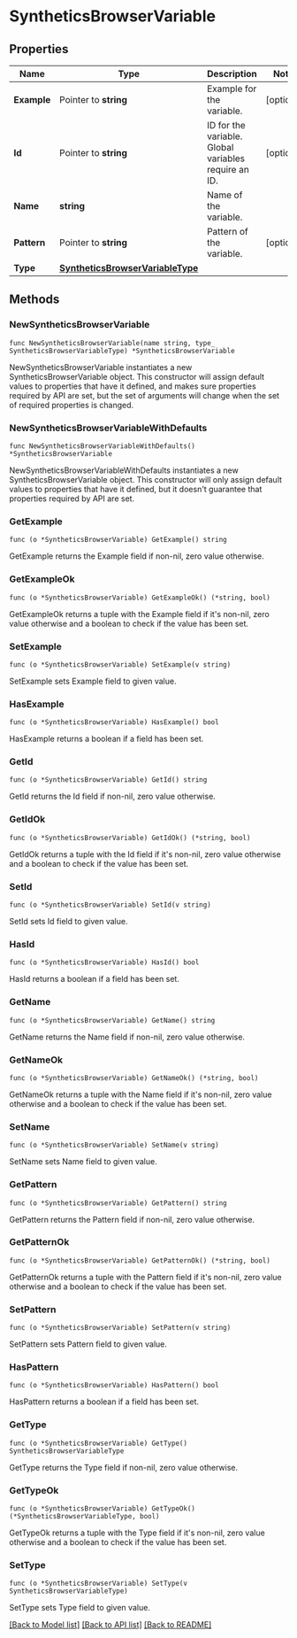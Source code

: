 # SyntheticsBrowserVariable

## Properties

Name | Type | Description | Notes
---- | ---- | ----------- | ------
**Example** | Pointer to **string** | Example for the variable. | [optional] 
**Id** | Pointer to **string** | ID for the variable. Global variables require an ID. | [optional] 
**Name** | **string** | Name of the variable. | 
**Pattern** | Pointer to **string** | Pattern of the variable. | [optional] 
**Type** | [**SyntheticsBrowserVariableType**](SyntheticsBrowserVariableType.md) |  | 

## Methods

### NewSyntheticsBrowserVariable

`func NewSyntheticsBrowserVariable(name string, type_ SyntheticsBrowserVariableType) *SyntheticsBrowserVariable`

NewSyntheticsBrowserVariable instantiates a new SyntheticsBrowserVariable object.
This constructor will assign default values to properties that have it defined,
and makes sure properties required by API are set, but the set of arguments
will change when the set of required properties is changed.

### NewSyntheticsBrowserVariableWithDefaults

`func NewSyntheticsBrowserVariableWithDefaults() *SyntheticsBrowserVariable`

NewSyntheticsBrowserVariableWithDefaults instantiates a new SyntheticsBrowserVariable object.
This constructor will only assign default values to properties that have it defined,
but it doesn't guarantee that properties required by API are set.

### GetExample

`func (o *SyntheticsBrowserVariable) GetExample() string`

GetExample returns the Example field if non-nil, zero value otherwise.

### GetExampleOk

`func (o *SyntheticsBrowserVariable) GetExampleOk() (*string, bool)`

GetExampleOk returns a tuple with the Example field if it's non-nil, zero value otherwise
and a boolean to check if the value has been set.

### SetExample

`func (o *SyntheticsBrowserVariable) SetExample(v string)`

SetExample sets Example field to given value.

### HasExample

`func (o *SyntheticsBrowserVariable) HasExample() bool`

HasExample returns a boolean if a field has been set.

### GetId

`func (o *SyntheticsBrowserVariable) GetId() string`

GetId returns the Id field if non-nil, zero value otherwise.

### GetIdOk

`func (o *SyntheticsBrowserVariable) GetIdOk() (*string, bool)`

GetIdOk returns a tuple with the Id field if it's non-nil, zero value otherwise
and a boolean to check if the value has been set.

### SetId

`func (o *SyntheticsBrowserVariable) SetId(v string)`

SetId sets Id field to given value.

### HasId

`func (o *SyntheticsBrowserVariable) HasId() bool`

HasId returns a boolean if a field has been set.

### GetName

`func (o *SyntheticsBrowserVariable) GetName() string`

GetName returns the Name field if non-nil, zero value otherwise.

### GetNameOk

`func (o *SyntheticsBrowserVariable) GetNameOk() (*string, bool)`

GetNameOk returns a tuple with the Name field if it's non-nil, zero value otherwise
and a boolean to check if the value has been set.

### SetName

`func (o *SyntheticsBrowserVariable) SetName(v string)`

SetName sets Name field to given value.


### GetPattern

`func (o *SyntheticsBrowserVariable) GetPattern() string`

GetPattern returns the Pattern field if non-nil, zero value otherwise.

### GetPatternOk

`func (o *SyntheticsBrowserVariable) GetPatternOk() (*string, bool)`

GetPatternOk returns a tuple with the Pattern field if it's non-nil, zero value otherwise
and a boolean to check if the value has been set.

### SetPattern

`func (o *SyntheticsBrowserVariable) SetPattern(v string)`

SetPattern sets Pattern field to given value.

### HasPattern

`func (o *SyntheticsBrowserVariable) HasPattern() bool`

HasPattern returns a boolean if a field has been set.

### GetType

`func (o *SyntheticsBrowserVariable) GetType() SyntheticsBrowserVariableType`

GetType returns the Type field if non-nil, zero value otherwise.

### GetTypeOk

`func (o *SyntheticsBrowserVariable) GetTypeOk() (*SyntheticsBrowserVariableType, bool)`

GetTypeOk returns a tuple with the Type field if it's non-nil, zero value otherwise
and a boolean to check if the value has been set.

### SetType

`func (o *SyntheticsBrowserVariable) SetType(v SyntheticsBrowserVariableType)`

SetType sets Type field to given value.



[[Back to Model list]](../README.md#documentation-for-models) [[Back to API list]](../README.md#documentation-for-api-endpoints) [[Back to README]](../README.md)


